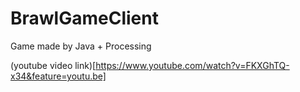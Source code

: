 # BrawlGameClient

Game made by Java + Processing

(youtube video link)[https://www.youtube.com/watch?v=FKXGhTQ-x34&feature=youtu.be]
